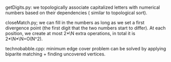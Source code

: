 getDigits.py: we topologically associate capitalized letters with numerical numbers based on their dependencies ( similar to topological sort).

closeMatch.py; we can fill in the numbers as long as we set a first divergence point (the first digit that the two numbers start to differ). At each position, we create at most 2*\N extra operations, in total it is 2*\N*\N=O(N^2).

technobabble.cpp: minimum edge cover problem can be solved by applying biparite matching + finding uncovered vertices.
